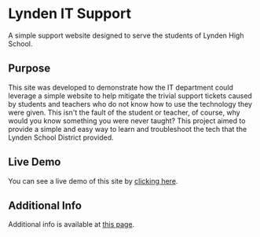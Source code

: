 # Lynden IT Support
A simple support website designed to serve the students of Lynden High School.

## Purpose
This site was developed to demonstrate how the IT department could leverage a simple website to help mitigate the trivial support tickets caused by students and teachers who do not know how to use the technology they were given. This isn't the fault of the student or teacher, of course, why would you know something you were never taught? This project aimed to provide a simple and easy way to learn and troubleshoot the tech that the Lynden School District provided.

## Live Demo
You can see a live demo of this site by [clicking here](https://jackgraddon.github.io/lyndenit/).

## Additional Info
Additional info is available at [this page](INFO.md).
